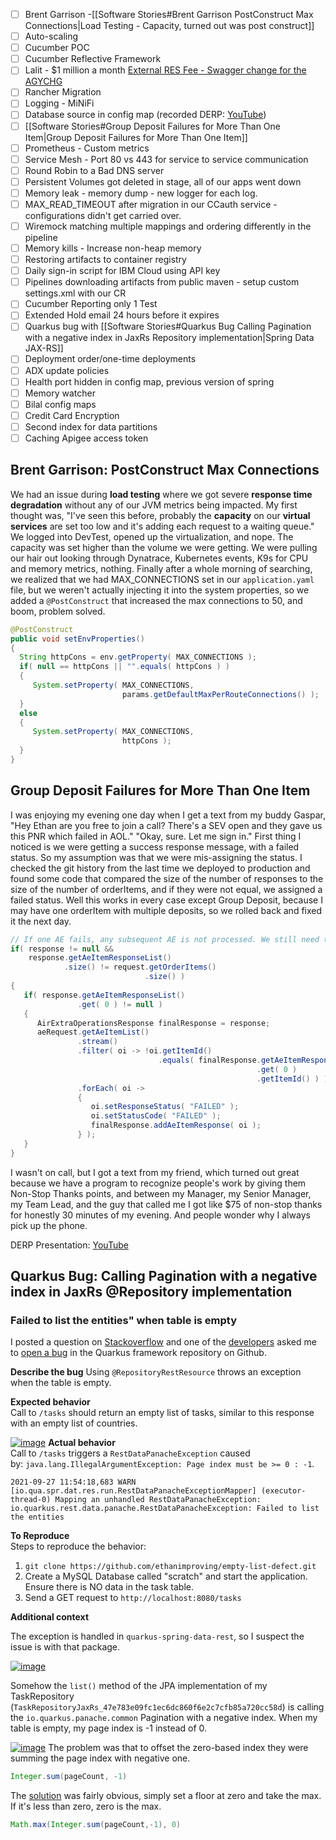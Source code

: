 - [ ] Brent Garrison -[[Software Stories#Brent Garrison PostConstruct Max Connections|Load Testing - Capacity, turned out was post construct]]
- [ ] Auto-scaling
- [ ] Cucumber POC
- [ ] Cucumber Reflective Framework
- [ ] Lalit - $1 million a month [External RES Fee - Swagger change for the AGYCHG](https://rally1.rallydev.com/#/6722473906/iterationstatus?detail=/userstory/514528916780)
- [ ] Rancher Migration
- [ ] Logging - MiNiFi
- [ ] Database source in config map (recorded DERP: [YouTube](https://youtu.be/UHYieC28vFs?t=628))
- [ ] [[Software Stories#Group Deposit Failures for More Than One Item|Group Deposit Failures for More Than One Item]]
- [ ] Prometheus - Custom metrics
- [ ] Service Mesh - Port 80 vs 443 for service to service communication
- [ ] Round Robin to a Bad DNS server
- [ ] Persistent Volumes got deleted in stage, all of our apps went down
- [ ] Memory leak - memory dump - new logger for each log.
- [ ] MAX_READ_TIMEOUT after migration in our CCauth service - configurations didn't get carried over.
- [ ] Wiremock matching multiple mappings and ordering differently in the pipeline
- [ ] Memory kills - Increase non-heap memory
- [ ] Restoring artifacts to container registry
- [ ] Daily sign-in script for IBM Cloud using API key
- [ ] Pipelines downloading artifacts from public maven - setup custom settings.xml with our CR
- [ ] Cucumber Reporting only 1 Test
- [ ] Extended Hold email 24 hours before it expires
- [ ] Quarkus bug with [[Software Stories#Quarkus Bug Calling Pagination with a negative index in JaxRs Repository implementation|Spring Data JAX-RS]]
- [ ] Deployment order/one-time deployments
- [ ] ADX update policies
- [ ] Health port hidden in config map, previous version of spring
- [ ] Memory watcher
- [ ] Bilal config maps
- [ ] Credit Card Encryption
- [ ] Second index for data partitions
- [ ] Caching Apigee access token

## Brent Garrison: PostConstruct Max Connections
We had an issue during **load testing** where we got severe **response time degradation** without any of our JVM metrics being impacted. My first thought was, "I've seen this before, probably the **capacity** on our **virtual services** are set too low and it's adding each request to a waiting queue." We logged into DevTest, opened up the virtualization, and nope. The capacity was set higher than the volume we were getting. We were pulling our hair out looking through Dynatrace, Kubernetes events, K9s for CPU and memory metrics, nothing. Finally after a whole morning of searching, we realized that we had MAX_CONNECTIONS set in our `application.yaml` file, but we weren't actually injecting it into the system properties, so we added a `@PostConstruct`  that increased the max connections to 50, and boom, problem solved.

``` java
@PostConstruct
public void setEnvProperties()
{
  String httpCons = env.getProperty( MAX_CONNECTIONS );
  if( null == httpCons || "".equals( httpCons ) )
  {
	 System.setProperty( MAX_CONNECTIONS,
						 params.getDefaultMaxPerRouteConnections() );
  }
  else
  {
	 System.setProperty( MAX_CONNECTIONS,
						 httpCons );
  }
}
```


## Group Deposit Failures for More Than One Item
I was enjoying my evening one day when I get a text from my buddy Gaspar, "Hey Ethan are you free to join a call? There's a SEV open and they gave us this PNR which failed in AOL." "Okay, sure. Let me sign in." First thing I noticed is we were getting a success response message, with a failed status. So my assumption was that we were mis-assigning the status. I checked the git history from the last time we deployed to production and found some code that compared the size of the number of responses to the size of the number of orderItems, and if they were not equal, we assigned a failed status. Well this works in every case except Group Deposit, because I may have one orderItem with multiple deposits, so we rolled back and fixed it the next day.
``` java
// If one AE fails, any subsequent AE is not processed. We still need to populate and return these so AOL does not get multiple null responses leading to a Duplicate key error when trying to put the responses into a map.  
if( response != null &&  
    response.getAeItemResponseList()  
            .size() != request.getOrderItems()  
                              .size() )  
{  
   if( response.getAeItemResponseList()  
               .get( 0 ) != null )  
   {  
      AirExtraOperationsResponse finalResponse = response;  
      aeRequest.getAeItemList()  
               .stream()  
               .filter( oi -> !oi.getItemId()  
                                 .equals( finalResponse.getAeItemResponseList()  
                                                       .get( 0 )  
                                                       .getItemId() ) )  
               .forEach( oi ->  
               {  
                  oi.setResponseStatus( "FAILED" );  
                  oi.setStatusCode( "FAILED" );  
                  finalResponse.addAeItemResponse( oi );  
               } );  
   }  
}
```
I wasn't on call, but I got a text from my friend, which turned out great because we have a program to recognize people's work by giving them Non-Stop Thanks points, and between my Manager, my Senior Manager, my Team Lead, and the guy that called me I got like $75 of non-stop thanks for honestly 30 minutes of my evening. And people wonder why I always pick up the phone.

DERP Presentation: [YouTube](https://youtu.be/kHf1uu_49NY?t=360)

## Quarkus Bug: Calling Pagination with a negative index in JaxRs @Repository implementation

### Failed to list the entities" when table is empty

I posted a question on [Stackoverflow](https://stackoverflow.com/questions/69340250/restdatapanacheexception-failed-to-list-the-entities-when-table-is-empty) and one of the [developers](https://www.linkedin.com/in/georgios-andrianakis/) asked me to [open a bug](https://github.com/quarkusio/quarkus/issues/20424) in the Quarkus framework repository on Github.

**Describe the bug** 
Using `@RepositoryRestResource` throws an exception when the table is empty.

**Expected behavior**  
Call to `/tasks` should return an empty list of tasks, similar to this response with an empty list of countries.

[![image](https://user-images.githubusercontent.com/55400451/134951841-f1f840c1-1ef3-43a8-93da-2848c2d44b0b.png)](https://user-images.githubusercontent.com/55400451/134951841-f1f840c1-1ef3-43a8-93da-2848c2d44b0b.png)
**Actual behavior**  
Call to `/tasks` triggers a `RestDataPanacheException` caused by: `java.lang.IllegalArgumentException: Page index must be >= 0 : -1`.

``` warn
2021-09-27 11:54:18,683 WARN  [io.qua.spr.dat.res.run.RestDataPanacheExceptionMapper] (executor-thread-0) Mapping an unhandled RestDataPanacheException: io.quarkus.rest.data.panache.RestDataPanacheException: Failed to list the entities
```

**To Reproduce**  
Steps to reproduce the behavior:

1.  `git clone https://github.com/ethanimproving/empty-list-defect.git`
2.  Create a MySQL Database called "scratch" and start the application. Ensure there is NO data in the task table.
3.  Send a GET request to `http://localhost:8080/tasks`

**Additional context**

The exception is handled in `quarkus-spring-data-rest`, so I suspect the issue is with that package.

[![image](https://user-images.githubusercontent.com/55400451/134952899-38d08a60-c5b7-4abe-a3d4-fb1152f09c04.png)](https://user-images.githubusercontent.com/55400451/134952899-38d08a60-c5b7-4abe-a3d4-fb1152f09c04.png)

Somehow the `list()` method of the JPA implementation of my TaskRepository (`TaskRepositoryJaxRs_47e783e09fc1ec6dc860f6e2c7cfb85a720cc58d`) is calling the `io.quarkus.panache.common` Pagination with a negative index. When my table is empty, my page index is -1 instead of 0.

[![image](https://user-images.githubusercontent.com/55400451/134954454-f7f3ee52-2406-4178-bfd6-b8dfdd945cae.png)](https://user-images.githubusercontent.com/55400451/134954454-f7f3ee52-2406-4178-bfd6-b8dfdd945cae.png)
The problem was that to offset the zero-based index they were summing the page index with negative one.

``` java
Integer.sum(pageCount, -1)
```

The [solution](https://github.com/quarkusio/quarkus/pull/22692) was fairly obvious, simply set a floor at zero and take the max. If it's less than zero, zero is the max.

``` java
Math.max(Integer.sum(pageCount,-1), 0)
```

